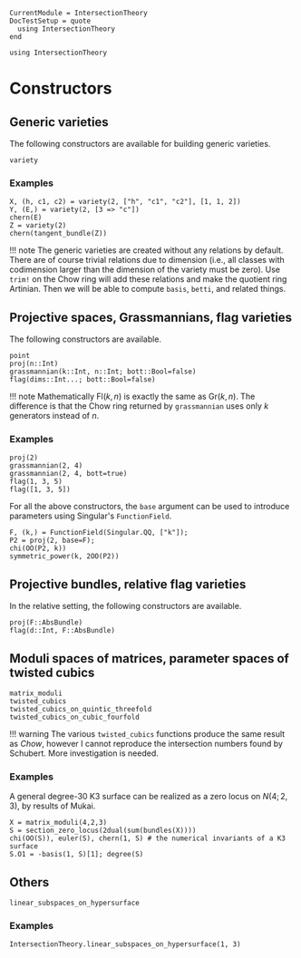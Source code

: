 ```@meta
CurrentModule = IntersectionTheory
DocTestSetup = quote
  using IntersectionTheory
end
```
```@setup repl
using IntersectionTheory
```
# Constructors
## Generic varieties
The following constructors are available for building generic varieties.
```@docs
variety
```
### Examples
```@repl repl
X, (h, c1, c2) = variety(2, ["h", "c1", "c2"], [1, 1, 2])
Y, (E,) = variety(2, [3 => "c"])
chern(E)
Z = variety(2)
chern(tangent_bundle(Z))
```
!!! note
    The generic varieties are created without any relations by default. There
    are of course trivial relations due to dimension (i.e., all classes with
    codimension larger than the dimension of the variety must be zero). Use
    `trim!` on the Chow ring will add these relations and make the quotient
    ring Artinian. Then we will be able to compute `basis`, `betti`, and
    related things.

## Projective spaces, Grassmannians, flag varieties
The following constructors are available.

```@docs
point
proj(n::Int)
grassmannian(k::Int, n::Int; bott::Bool=false)
flag(dims::Int...; bott::Bool=false)
```
!!! note
    Mathematically $\mathrm{Fl}(k, n)$ is exactly the same as $\mathrm{Gr}(k,
    n)$. The difference is that the Chow ring returned by `grassmannian` uses
    only $k$ generators instead of $n$.

### Examples
```@repl repl
proj(2)
grassmannian(2, 4)
grassmannian(2, 4, bott=true)
flag(1, 3, 5)
flag([1, 3, 5])
```
For all the above constructors, the `base` argument can be used to introduce
parameters using Singular's `FunctionField`.
```@repl repl
F, (k,) = FunctionField(Singular.QQ, ["k"]);
P2 = proj(2, base=F);
chi(OO(P2, k))
symmetric_power(k, 2OO(P2))
```

## Projective bundles, relative flag varieties
In the relative setting, the following constructors are available.
```@docs
proj(F::AbsBundle)
flag(d::Int, F::AbsBundle)
```

## Moduli spaces of matrices, parameter spaces of twisted cubics
```@docs
matrix_moduli
twisted_cubics
twisted_cubics_on_quintic_threefold
twisted_cubics_on_cubic_fourfold
```
!!! warning
    The various `twisted_cubics` functions produce the same result as *Chow*,
    however I cannot reproduce the intersection numbers found by Schubert.
    More investigation is needed.
### Examples
A general degree-30 K3 surface can be realized as a zero locus on $N(4;2,3)$,
by results of Mukai.
```@repl repl
X = matrix_moduli(4,2,3)
S = section_zero_locus(2dual(sum(bundles(X))))
chi(OO(S)), euler(S), chern(1, S) # the numerical invariants of a K3 surface
S.O1 = -basis(1, S)[1]; degree(S)
```

## Others
```@docs
linear_subspaces_on_hypersurface
```
### Examples
```@repl repl
IntersectionTheory.linear_subspaces_on_hypersurface(1, 3)
```

